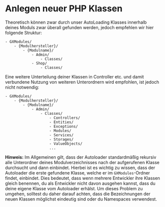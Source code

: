 # Anlegen neuer PHP Klassen

Theoretisch können zwar durch unser AutoLoading Klasses innerhalb deines Moduls zwar überall gefunden werden, jedoch
empfehlen wir hier folgende Struktur:

```
- GXModules/
    - {Modulhersteller}/
        - {Modulname}/
            - Admin/ 
                - Classes/
            - Shop/ 
                - Classes/
```

Eine weitere Unterteilung deiner Klassen in Controller etc. und damit verbundene Nutzung von weiteren Unterordnern
wird empfohlen, ist jedoch nicht notwendig:

```
- GXModules/
    - {Modulhersteller}/
        - {Modulname}/
            - Admin/ 
                - Classes/
                    - Controllers/
                    - Entities/
                    - Exceptions/
                    - Modules/
                    - Services/
                    - Storages/
                    - ValueObjects/
                    ...
```

**Hinweis:** Im Allgemeinen gilt, dass der Autoloader standardmäßig rekursiv alle Unterordner deines
             Modulverzeichnisses nach der aufgerufenen Klasse durchsucht und dann einbindet. Hierbei ist es wichtig zu
             wissen, dass der Autoloader die erste gefundene Klasse, welche er im `GXModules`-Ordner findet, einbindet.
             Dies bedeutet, dass wenn mehrere Entwickler ihre Klassen gleich benennen, du als Entwickler nicht davon
             ausgehen kannst, dass du deine eigene Klasse vom Autoloader erhälst. Um dieses Problem zu umgehen,
             solltest du daher darauf achten, dass die Bezeichnungen der neuen Klassen möglichst eindeutig sind oder
             du Namespaces verwendest.